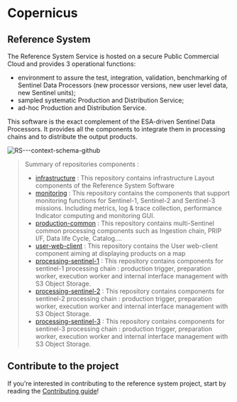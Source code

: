 # Copernicus

## Reference System  

The Reference System Service is hosted on a secure Public Commercial Cloud and provides 3 operational functions:

- environment to assure the test, integration, validation, benchmarking of Sentinel Data Processors (new processor versions, new user level data, new Sentinel units);
- sampled systematic Production and Distribution Service;
- ad-hoc Production and Distribution Service.

This software is the exact complement of the ESA-driven Sentinel Data Processors. It provides all the components to integrate them in processing chains and to distribute the output products.

![RS---context-schema-github](https://user-images.githubusercontent.com/86782407/152809255-73a88a05-b4c8-489c-9d5f-44b5cffef537.jpg)

> Summary of repositories components :
> - [infrastructure](https://github.com/COPRS/infrastructure) : This repository contains infrastructure Layout components of the Reference System Software
> - [monitoring](https://github.com/COPRS/monitoring) : This repository contains the components that support monitoring functions for Sentinel-1, Sentinel-2 and Sentinel-3 missions. Including metrics, log & trace collection, performance Indicator computing and monitoring GUI.
> - [production-common](https://github.com/COPRS/production-common) : This repository contains multi-Sentinel common processing components such as Ingestion chain, PRIP I/F, Data life Cycle, Catalog....
> - [user-web-client](https://github.com/COPRS/user-web-client) : This repository contains the User web-client component aiming at displaying products on a map
> - [processing-sentinel-1](https://github.com/COPRS/processing-sentinel-1) : This repository contains components for sentinel-1 processing chain : production trigger, preparation worker, execution worker and internal interface management with S3 Object Storage.
> - [processing-sentinel-2](https://github.com/COPRS/processing-sentinel-2) : This repository contains components for sentinel-2 processing chain : production trigger, preparation worker, execution worker and internal interface management with S3 Object Storage.
> - [processing-sentinel-3](https://github.com/COPRS/processing-sentinel-3) : This repository contains components for sentinel-3 processing chain : production trigger, preparation worker, execution worker and internal interface management with S3 Object Storage.

## Contribute to the project

If you're interested in contributing to the reference system project, start by reading the [Contributing guide](https://github.com/COPRS/reference-system/tree/main/contribute)!
